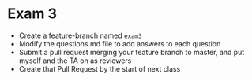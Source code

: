 # Exam 3

* Create a feature-branch named `exam3`
* Modify the questions.md file to add answers to each question
* Submit a pull request merging your feature branch to master, and put myself and the TA on as reviewers
* Create that Pull Request by the start of next class


